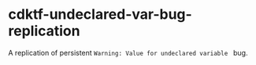 # cdktf-undeclared-var-bug-replication

A replication of persistent `Warning: Value for undeclared variable
` bug.
